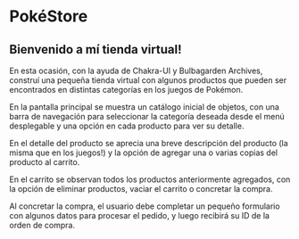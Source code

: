 # PokéStore

## Bienvenido a mí tienda virtual!

En esta ocasión, con la ayuda de Chakra-UI y Bulbagarden Archives, construí una pequeña tienda virtual con algunos productos que pueden ser encontrados en distintas categorías en los juegos de Pokémon.

En la pantalla principal se muestra un catálogo inicial de objetos, con una barra de navegación para seleccionar la categoría deseada desde el menú desplegable y una opción en cada producto para ver su detalle.

En el detalle del producto se aprecia una breve descripción del producto (la misma que en los juegos!) y la opción de agregar una o varias copias del producto al carrito.

En el carrito se observan todos los productos anteriormente agregados, con la opción de eliminar productos, vaciar el carrito o concretar la compra.

Al concretar la compra, el usuario debe completar un pequeño formulario con algunos datos para procesar el pedido, y luego recibirá su ID de la orden de compra.